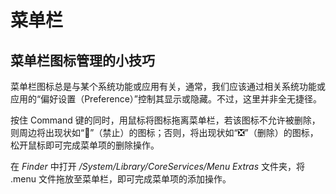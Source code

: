 #	菜单栏

##	菜单栏图标管理的小技巧

菜单栏图标总是与某个系统功能或应用有关，通常，我们应该通过相关系统功能或应用的“偏好设置（Preference）”控制其显示或隐藏。不过，这里并非全无捷径。

按住 Command 键的同时，用鼠标将图标拖离菜单栏，若该图标不允许被删除，则周边将出现状如“🚫”（禁止）的图标；否则，将出现状如“❎”（删除）的图标，松开鼠标即可完成菜单项的删除操作。

在 *Finder* 中打开 */System/Library/CoreServices/Menu Extras* 文件夹，将 .menu 文件拖放至菜单栏，即可完成菜单项的添加操作。
